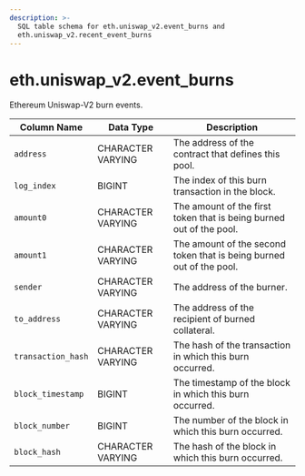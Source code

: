 ```yaml
---
description: >-
  SQL table schema for eth.uniswap_v2.event_burns and
  eth.uniswap_v2.recent_event_burns
---
```


# eth.uniswap\_v2.event\_burns

Ethereum Uniswap-V2 burn events.

| Column Name        | Data Type         | Description                                                          |
| ------------------ | ----------------- | -------------------------------------------------------------------- |
| `address`          | CHARACTER VARYING | The address of the contract that defines this pool.                  |
| `log_index`        | BIGINT            | The index of this burn transaction in the block.                     |
| `amount0`          | CHARACTER VARYING | The amount of the first token that is being burned out of the pool.  |
| `amount1`          | CHARACTER VARYING | The amount of the second token that is being burned out of the pool. |
| `sender`           | CHARACTER VARYING | The address of the burner.                                           |
| `to_address`       | CHARACTER VARYING | The address of the recipient of burned collateral.                   |
| `transaction_hash` | CHARACTER VARYING | The hash of the transaction in which this burn occurred.             |
| `block_timestamp`  | BIGINT            | The timestamp of the block in which this burn occurred.              |
| `block_number`     | BIGINT            | The number of the block in which this burn occurred.                 |
| `block_hash`       | CHARACTER VARYING | The hash of the block in which this burn occurred.                   |
